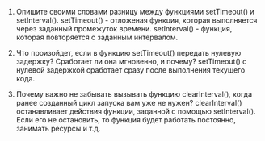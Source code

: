 1. Опишите своими словами разницу между функциями setTimeout() и setInterval().
   setTimeout() - отложеная функция, которая выполняется через заданный промежуток времени.
   setInterval() - функция, которая повторяется с заданным интервалом.

2. Что произойдет, если в функцию setTimeout() передать нулевую задержку? Сработает ли она мгновенно, и почему?
   setTimeout() с нулевой задержкой сработает сразу после выполнения текущего кода.

3. Почему важно не забывать вызывать функцию clearInterval(), когда ранее созданный цикл запуска вам уже не нужен?
   clearInterval() останавливает действия функции, заданной с помощью setInterval(). Если его не остановить, то функция будет работать постоянно, занимать ресурсы и т.д.
